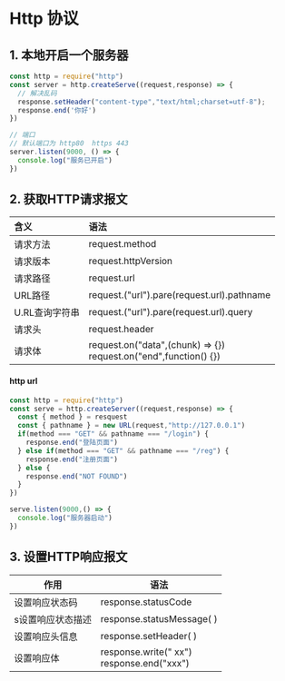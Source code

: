 #  Http 协议

## 1. 本地开启一个服务器

```js
const http = require("http")
const server = http.createServe((request,response) => {
  // 解决乱码
  response.setHeader("content-type","text/html;charset=utf-8");
  response.end('你好')
})

// 端口
// 默认端口为 http80  https 443  
server.listen(9000, () => {
  console.log("服务已开启")
})
```

## 2. 获取HTTP请求报文

| 含义           | 语法                                                         |
| :------------- | :----------------------------------------------------------- |
| 请求方法       | request.method                                               |
| 请求版本       | request.httpVersion                                          |
| 请求路径       | request.url                                                  |
| URL路径        | request.("url").pare(request.url).pathname                   |
| U.RL查询字符串 | request.("url").pare(request.url).query                      |
| 请求头         | request.header                                               |
| 请求体         | request.on("data",(chunk) => {}) <br/>request.on("end",function() {}) |

#### http  url

```js
const http = require("http")
const serve = http.createServer((request,response) => {
  const { method } = resquest
  const { pathname } = new URL(request,"http://127.0.0.1")
  if(method === "GET" && pathname === "/login") {
    response.end("登陆页面")
  } else if(method === "GET" && pathname === "/reg") {
    response.end("注册页面")
  } else {
    response.end("NOT FOUND")
  }
})

serve.listen(9000,() => {
  console.log("服务器启动")
})
```

## 3. 设置HTTP响应报文

| 作用              | 语法                                            |
| ----------------- | ----------------------------------------------- |
| 设置响应状态码    | response.statusCode                             |
| s设置响应状态描述 | response.statusMessage( )                       |
| 设置响应头信息    | response.setHeader( )                           |
| 设置响应体        | response.write(" xx") <br/> response.end("xxx") |

































